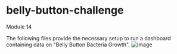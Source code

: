 # belly-button-challenge
Module 14

The following files provide the necessary setup to run a dashboard containing data on "Belly Button Bacteria Growth".
![image](https://user-images.githubusercontent.com/118644844/227952761-fb86b63c-acad-4468-a36b-9087220ff09c.png)
